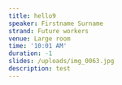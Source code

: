 ```yaml
---
title: hello9
speaker: Firstname Surname
strand: Future workers
venue: Large room
time: '10:01 AM'
duration: -1
slides: /uploads/img_0063.jpg
description: test
---
```


